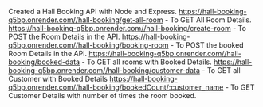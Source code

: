 Created a Hall Booking API with Node and Express.
https://hall-booking-q5bp.onrender.com//hall-booking/get-all-room - To GET All Room Details.
https://hall-booking-q5bp.onrender.com//hall-booking/create-room - To POST the Room Details in the API.
https://hall-booking-q5bp.onrender.com//hall-booking/booking-room - To POST the booked Room Details in the API.
https://hall-booking-q5bp.onrender.com//hall-booking/booked-data - To GET all rooms with Booked Details.
https://hall-booking-q5bp.onrender.com//hall-booking/customer-data - To GET all Customer with Booked Details
https://hall-booking-q5bp.onrender.com//hall-booking/bookedCount/:customer_name - To GET Customer Details with number of times the room booked.
